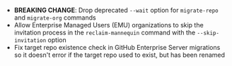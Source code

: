 - __BREAKING CHANGE__: Drop deprecated `--wait` option for `migrate-repo` and `migrate-org` commands
- Allow Enterprise Managed Users (EMU) organizations to skip the invitation process in the `reclaim-mannequin` command with the `--skip-invitation` option
- Fix target repo existence check in GitHub Enterprise Server migrations so it doesn't error if the target repo used to exist, but has been renamed

